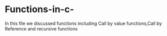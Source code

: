 # Functions-in-c-
In this file we discussed functions including Call by value functions,Call by Reference and recursive functions
